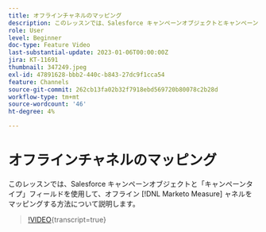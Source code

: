 ```yaml
---
title: オフラインチャネルのマッピング
description: このレッスンでは、Salesforce キャンペーンオブジェクトとキャンペーンタイプ フィールドを使用した  [!DNL Marketo Measure]  オフラインチャネルのへのマッピングについて説明します。
role: User
level: Beginner
doc-type: Feature Video
last-substantial-update: 2023-01-06T00:00:00Z
jira: KT-11691
thumbnail: 347249.jpeg
exl-id: 47891628-bbb2-440c-b843-27dc9f1cca54
feature: Channels
source-git-commit: 262cb13fa02b32f7918ebd569720b80078c2b28d
workflow-type: tm+mt
source-wordcount: '46'
ht-degree: 4%

---
```


# オフラインチャネルのマッピング

このレッスンでは、Salesforce キャンペーンオブジェクトと「キャンペーンタイプ」フィールドを使用して、オフライン [!DNL Marketo Measure] ャネルをマッピングする方法について説明します。

>[!VIDEO](https://video.tv.adobe.com/v/347249/?learn=on){transcript=true}
